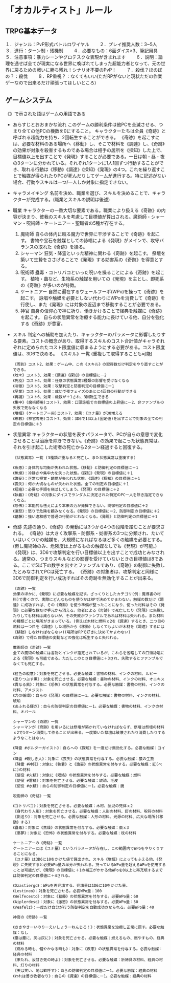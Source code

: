 # 「オカルティスト」ルール

## TRPG基本データ

１．ジャンル：PvP形式バトルロワイヤル　　
２．プレイ推奨人数：3~5人　　
３．進行：ターン制・残機制　　
４．必要なもの：6面ダイス×3、筆記用具　　
５．注意事項：暴力シーンやグロテスクな表現が含まれます　　
６．説明：論理を通せば全てが現実になる世界に喚ばれてしまった超能力者となって、元の世界に戻るための戦いに勝ち残れ！シナリオ不要のPvP！　　
７．殺伐？ほのぼの？：殺伐　　
８．RP重視？：なくてもいい(ただRPがないと現状ただの作業ゲーなので出来るだけ頑張ってほしいところ)　　

## ゲームシステム
《》で示された語はゲームの用語である
- あらすじとおおまかな流れ
      このゲームの勝利条件は他PCを全滅させる、つまり全ての他PCの機数を0にすること。
      キャラクターたちは全員《奇跡》と呼ばれる超能力を持ち、2回転生することができる。
      《奇跡》を起こすには、必要な材料のある場所へ《移動》し、そこで材料を《調達》し、《奇跡》の効果が対象を殺害するものである場合は相手の居所を《探知》した上で、目標値以上を出すことで《発現》することが必要である。一日は朝・昼・夜の3ターンに分かれている。それぞれ1ターンに1人1回ずつ行動することができ、取れる行動は《移動》《調達》《探知》《発現》の4つ。これを繰り返すことで触媒が得られたりPCが死んだりしてゲームが進行する。特に記述がない場合、行動やスキルは一つ/一人しか対象に指定できない。

- キャラメイキング
      名前を決め、職業を選び、スキルを決めることで、キャラクターが完成する。(職業とスキルの説明は後述)

- 職業
       キャラクターの一番大切な要素である。職業により扱える《奇跡》の内容が決まり、彼我のスキルを考慮して目標値が算出される。魔術師・シャーマン・呪術師・ケートニアー・聖職者の5種が存在する。
    1. 魔術師
       自らの体内に眠る魔力で世界に干渉することで《奇跡》を起こす。
       書物や宝石を触媒としての詠唱による《発現》がメインで、攻守バランスの取れた《奇跡》を操る。
    2. シャーマン
       狂気・降霊といった精神に関わる《奇跡》を起こす。
       祭壇を築いて生贄をささげることで《発現》する妨害系の《奇跡》を得意とする。
    3. 呪術師
       蠱毒・コトリバコといった呪いを操ることによる《奇跡》を起こす。
       植物・蟲など、生物系の触媒を用いての《発現》を主とし、即死系の《奇跡》が多いのが特徴。
    4. ケートニアー
       自然に遍在するウェールフーポ(WPo)を操って《奇跡》を起こす。
       詠唱や触媒を必要としない代わりにWPoを消費して《奇跡》を行使し、また《発現》には対象の近辺まで移動することが必要である。
    5. 神官
       自身の信仰心で神に祈り、働きかけることで経典を触媒に《奇跡》を起こす。
       自らの状態異常を治療する能力に長けている他、自分を強化する《奇跡》が豊富。

- スキル
     判定への補助を加えたり、キャラクターのパラメータに影響したりする要素。コストの概念があり、取得するスキルのコスト合計値がキャラそれぞれに定められたコスト限度値に収まるようにする必要がある。コスト限度値は、3D6で決める。
      《スキル》一覧 (重複して取得することも可能)
      
      《周到》コスト2、効果：ゲーム中、この《スキル》の取得数だけ判定をやり直すことができる。
      《眈々》コスト3、効果：《調達》《探知》の目標値にー2
      《免疫》コスト4、効果：任意の状態異常3種類の影響を受けなくなる
      《冷徹》コスト5、効果：攻撃判定と防御判定の目標値にー1
      《早業》コスト5、効果：成功で夜フェイズのあとに4回目の行動ができる
      《再誕》コスト6、効果：機数が＋1され、3回転生できる
      《集中》(魔術師用)コスト7、効果：口頭詠唱での目標値の上昇値にー2、非ファンブルの失敗で死ななくなる
      《増幅》(ケートニアー用)コスト7、効果：《ユナ量》が30増える
      《布教》(神官専用)コスト7、効果：3D6で13以上(固定値)を出すことで対象の全ての判定の目標値に＋3
      
      
- 状態異常
      キャラクターの状態を表すパラメータで、PCが自らの意思で変化させることは治療を除きできない。《奇跡》の効果で起こった状態異常は、それを引き起こした術者の死亡から2ターン経過すると回復する。
      
      《状態異常》一覧 (3種類が重なると死亡し、また状態異常は重複する)
      
      《疾患》：身体的な均衡が失われた状態。《移動》と防御判定の目標値に＋1
      《焦燥》：冷静さや集中力を失った状態。《探知》《発現》の目標値に＋1
      《譫妄》：正常な視覚・聴覚が失われた状態。《調達》《探知》の目標値に＋1
      《喪失》：何か大切なものが失われた状態。全ての判定の目標値に＋1
      《短絡》：必要な手順を飛ばしてしまう。《発現》の目標値に＋2
      《執着》：《奇跡》の対象にダイスでランダムに決定された特定のPC一人を除き指定できなくなる。
      《恐怖》：本能的な怯えにより本来の力が発揮できない。防御判定の目標値に＋2
      《激怒》：怒りで危険を顧みなくなる。《発現》の目標値にー2、防御判定の目標値に＋2
      《葛藤》：強い違和感で普通の行動がとれなくなる。《発現》と防御判定の目標値に＋1


- 奇跡
      先述の通り、《奇跡》の発動には3つから4つの段階を踏むことが要求される。
      《奇跡》は大きく攻撃系・防御系・妨害系の3つに分類され、たいていはいくつかの触媒を、大規模になればなるほど多くの触媒を必要とする。(但し魔術師のみ、危険度は上がるものの触媒なしでも《発現》が可能。)
      《発現》は、3D6で攻撃判定を行い目標値以上を出すことで成功とみなされる。通常の、つまりスキルなどの影響を受けていないときの目標値は8である。ここで5以下の数字を出すとファンブルであり、《奇跡》の制御に失敗したとみなされてPCは死亡する。
      《奇跡》の対象者は、攻撃判定と同様に3D6で防御判定を行い成功すればその奇跡を無効化することが出来る。
      
      《奇跡》一覧
      効果のほかに、《発現》に必要な触媒を記す。ざっくりとしたカテゴリ(例：魔導書の材料)で書くので、実際にどんなものを使うかはRPで決めてかまわない。触媒の数だけ《調達》に成功すれば、その《奇跡》を使う準備が整ったことになり、使った材料はその《発現》に必要な数だけ手元から消える。他者による《奇跡》で死亡したり《発現》に失敗したりしても材料は減らないが、その失敗がファンブルであれば材料は失われる。また材料の種類ごとに場所がきまっている。(例えば木材と燃料ｘ2を《調達》するとき、二つ目の燃料は一つ目を《調達》した場所から《移動》しなくてもよいが木材を《調達》するには《移動》しなければならない)(場所はRPで好きに決めてかまわない)
      《奇跡》で得た目標値の変動などの強化は転生すると失われる。
      
      魔術師の《奇跡》一覧
      全ての魔術の触媒には書物とインクが指定されているが、これらを省略しての口頭詠唱による《発現》も可能である。ただしこのとき目標値に＋3され、失敗するとファンブルでなくても死亡する。

      《紅色の殺意》：対象を死亡させる。必要な触媒：書物の材料、インクの材料、ルビー
      《塗りつぶす黒》：対象を死亡させる。必要な触媒：書物の材料、インクの材料、オニキス
      《貴なる紫》：対象に《恐怖》の状態異常を付与する。必要な触媒：書物の材料、インクの材料、アメジスト
      《力の循環》：自らの《発現》の目標値にー1。必要な触媒：書物の材料、インクの材料、琥珀
      《あふれる輝き》：自らの防御判定の目標値にー1。必要な触媒：書物の材料、インクの材料、オパール
      
      シャーマンの《奇跡》一覧
      シャーマンが《奇跡》を用いるには祭壇が築かれていなければならず、祭壇は祭壇の材料ｘ2で1ターン消費して作ることが出来る。一度築いた祭壇は破壊されたり消費したりするようなことはない。
      
      《降霊 #ポルターガイスト》：自らへの《探知》を一度だけ無効化する。必要な触媒：コイン
      《降霊 #親しき人》：対象に《喪失》の状態異常を付与する。必要な触媒：猿の生贄
      《降霊 #神託》：対象に《執着》と《譫妄》の状態異常を付与する。必要な触媒：紅(べに)の材料
      《使役 #火精》：対象に《短絡》の状態異常を付与する。必要な触媒：燃料
      《使役 #雷精》：対象を死亡させる。必要な触媒：琥珀、毛皮
      《使役 #水精》：自らの防御判定の目標値にー1。必要な触媒：鏡
      
      呪術師の《奇跡》一覧
      
      《コトリバコ》：対象を死亡させる。必要な触媒：木材、胎児の死体ｘ2
      《身代わり人形》：対象を死亡させる。必要な触媒：人形の材料、釘の材料、呪符の材料
      《影送り》：対象を死亡させる。必要な触媒：人形の材料、光源の材料、広大な場所(《移動》する)
      《蠱毒》：対象に《焦燥》の状態異常を付与する。必要な触媒：虫ｘ3
      《悪夢》：対象に《恐怖》の状態異常を付与する。必要な触媒：枕の材料
      
      ケートニアーの《奇跡》一覧
      ケートニアーには《ユナ量》というパラメータが存在し、この範囲内でWPoをやりくりすることになる。
      《ユナ量》は3D6に10をかけた値で算出され、スキル《増幅》によってもふえる他、《発現》に失敗すると必要WPo量の半分が失われる。持っているWPo量を超えるWPoを使用することは可能だが、《発現》の目標値に＋1の補正がかかる他WPoを0以上に再充填するまでは防御判定の目標値に＋4される。
      
      《Dzastiergo》：WPoを再充填する。充填量は1D6に10をかけた量。
      《Lestineo》：対象を死亡させる。必要WPo量：100
      《Welfecesto》：対象に《葛藤》の状態異常を付与する。必要WPo量：60
      《Aiplerdeso》：対象に《激怒》の状態異常を付与する。必要WPo量：50
      《Veafelz》：一度だけ自分が行う防御判定を自動成功させられる。必要WPo量：40
      
      神官の《奇跡》一覧
      
      《ささやきーいのりーえいしょうーねんじろ！》：状態異常を治療し正常に戻す。必要な触媒：なし
      《塵は塵に、灰は灰に》：対象を死亡させる。必要な触媒：燃えるもの、燃やすもの、経典の材料
      《病める時も、健やかなる時も》：対象に《疾患》の状態異常を付与する。必要な触媒：経典の材料
      《来たれ、汝甘き死の時よ》：対象を死亡させる。必要な触媒：祈祷具の材料、経典の材料、灯りの材料
      《天は笑い、地は歓呼す》：自らの防御判定の目標値にー1。必要な触媒：経典の材料
      《われは善き牧者なり》：自らの《調達》の目標値にー1。必要な触媒：経典の材料
